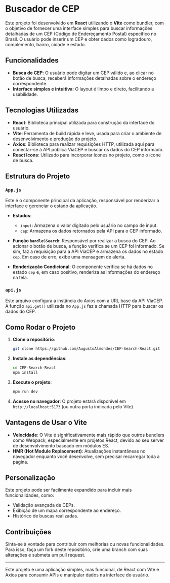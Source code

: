 # Buscador de CEP

Este projeto foi desenvolvido em **React** utilizando o **Vite** como bundler, com o objetivo de fornecer uma interface simples para buscar informações detalhadas de um CEP (Código de Endereçamento Postal) específico no Brasil. O usuário pode inserir um CEP e obter dados como logradouro, complemento, bairro, cidade e estado.

## Funcionalidades

- **Busca de CEP**: O usuário pode digitar um CEP válido e, ao clicar no botão de busca, receberá informações detalhadas sobre o endereço correspondente.
- **Interface simples e intuitiva**: O layout é limpo e direto, facilitando a usabilidade.

## Tecnologias Utilizadas

- **React**: Biblioteca principal utilizada para construção da interface do usuário.
- **Vite**: Ferramenta de build rápida e leve, usada para criar o ambiente de desenvolvimento e produção do projeto.
- **Axios**: Biblioteca para realizar requisições HTTP, utilizada aqui para conectar-se à API pública ViaCEP e buscar os dados do CEP informado.
- **React Icons**: Utilizado para incorporar ícones no projeto, como o ícone de busca.

## Estrutura do Projeto

### `App.js`

Este é o componente principal da aplicação, responsável por renderizar a interface e gerenciar o estado da aplicação.

- **Estados**:
  - `input`: Armazena o valor digitado pelo usuário no campo de input.
  - `cep`: Armazena os dados retornados pela API para o CEP informado.

- **Função `handleSSearch`**: Responsável por realizar a busca do CEP. Ao acionar o botão de busca, a função verifica se um CEP foi informado. Se sim, faz a requisição para a API ViaCEP e armazena os dados no estado `cep`. Em caso de erro, exibe uma mensagem de alerta.

- **Renderização Condicional**: O componente verifica se há dados no estado `cep` e, em caso positivo, renderiza as informações do endereço na tela.

### `api.js`

Este arquivo configura a instância do Axios com a URL base da API ViaCEP. A função `api.get()` utilizada no `App.js` faz a chamada HTTP para buscar os dados do CEP.

## Como Rodar o Projeto

1. **Clone o repositório**:
   ```bash
   git clone https://github.com/AugustoAlmondes/CEP-Search-React.git
   ```

2. **Instale as dependências**:
   ```bash
   cd CEP-Search-React
   npm install
   ```

3. **Execute o projeto**:
   ```bash
   npm run dev
   ```

4. **Acesse no navegador**:
   O projeto estará disponível em `http://localhost:5173` (ou outra porta indicada pelo Vite).

## Vantagens de Usar o Vite

- **Velocidade**: O Vite é significativamente mais rápido que outros bundlers como Webpack, especialmente em projetos React, devido ao seu server de desenvolvimento baseado em módulos ES.
- **HMR (Hot Module Replacement)**: Atualizações instantâneas no navegador enquanto você desenvolve, sem precisar recarregar toda a página.

## Personalização

Este projeto pode ser facilmente expandido para incluir mais funcionalidades, como:

- Validação avançada de CEPs.
- Exibição de um mapa correspondente ao endereço.
- Histórico de buscas realizadas.

## Contribuições

Sinta-se à vontade para contribuir com melhorias ou novas funcionalidades. Para isso, faça um fork deste repositório, crie uma branch com suas alterações e submeta um pull request.

---

Este projeto é uma aplicação simples, mas funcional, de React com Vite e Axios para consumir APIs e manipular dados na interface do usuário.

